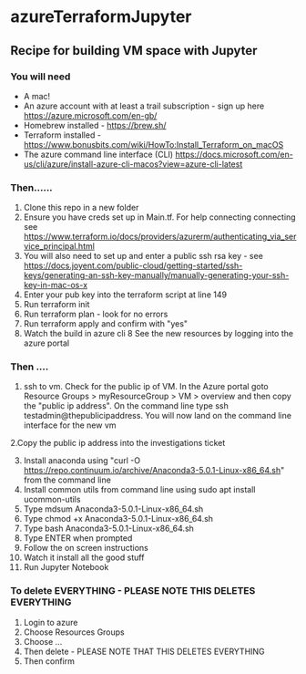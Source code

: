 # azureTerraformJupyter

## Recipe for building VM space with Jupyter

### You will need

- A mac!
- An azure account with at least a trail subscription - sign up here https://azure.microsoft.com/en-gb/
- Homebrew installed - https://brew.sh/
- Terraform installed - https://www.bonusbits.com/wiki/HowTo:Install_Terraform_on_macOS
- The azure command line interface (CLI) https://docs.microsoft.com/en-us/cli/azure/install-azure-cli-macos?view=azure-cli-latest

### Then......

1. Clone this repo in a new folder
2. Ensure you have creds set up in Main.tf.   For help connecting connecting see https://www.terraform.io/docs/providers/azurerm/authenticating_via_service_principal.html
3. You will also need to set up and enter a public ssh rsa key - see https://docs.joyent.com/public-cloud/getting-started/ssh-keys/generating-an-ssh-key-manually/manually-generating-your-ssh-key-in-mac-os-x
4. Enter your pub key into the terraform script at line 149
4. Run terraform init
5. Run terraform plan - look for no errors
6. Run terraform apply and confirm with "yes"
7. Watch the build in azure cli
8  See the new resources by logging into the azure portal

###  Then ....

1. ssh to vm.  Check for the public ip of VM.  In the Azure portal goto Resource Groups > myResourceGroup > VM > overview and then copy the "public ip address". On the command line type ssh testadmin@thepublicipaddress.  You will now land on the command line interface for the new vm

2.Copy the public ip address into the investigations ticket

3. Install anaconda using "curl -O https://repo.continuum.io/archive/Anaconda3-5.0.1-Linux-x86_64.sh" from the command line
4. Install common utils from command line using  sudo apt install ucommon-utils
5. Type mdsum Anaconda3-5.0.1-Linux-x86_64.sh
6. Type chmod +x Anaconda3-5.0.1-Linux-x86_64.sh
7. Type bash Anaconda3-5.0.1-Linux-x86_64.sh
8. Type ENTER when prompted
9. Follow the on screen instructions
10. Watch it install all the good stuff
11. Run Jupyter Notebook

### To delete EVERYTHING - PLEASE NOTE THIS DELETES EVERYTHING

1.  Login to azure
2.  Choose Resources Groups
3.  Choose ...
4.  Then delete - PLEASE NOTE THAT THIS DELETES EVERYTHING
5.  Then confirm
